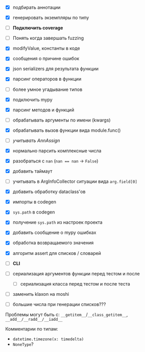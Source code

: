 - [x] подбирать аннотации
- [x] генерировать экземпляры по типу
- [ ] __Подключить coverage__
- [ ] Понять когда завершать fuzzing
- [x] modifyValue, константы в коде
- [x] сообщения о причине ошибок
- [x] json serializers для результата функции
- [x] парсинг операторов в функции
- [ ] более умное угадывание типов
- [x] подключить mypy
- [x] парсинг методов и функций
- [ ] обрабатывать аргументы по имени (kwargs)
- [x] обрабатывать вызов функции вида module.func()
- [ ] _учитывать AnnAssign_
- [x] нормально парсить комплексные числа
- [x] разобраться с `nan` (`nan == nan` -> `False`)
- [x] добавить таймаут
- [ ] учитывать в ArgInfoCollector ситуации вида `arg.field[0]`
- [x] добавить обработку dataclass'ов
- [x] импорты в codegen
- [x] `sys.path` в codegen
- [x] получение `sys.path` из настроек проекта
- [x] добавить сообщение о mypy ошибках
- [x] обработка возвращаемого значения
- [x] алгоритм assert для списков / словарей
- [ ] __CLI__
- [ ] сериализация аргументов функции перед тестом и после
    - [ ] сериализация класса перед тестом и после теста
- [ ] заменить klaxon на moshi
- [ ] большие числа при генерации списков???


Проблемы могут быть с: `__getitem__`/`__class_getitem__`,
`__add__/__radd__/__iadd__`

Комментарии по типам:
    
- `datetime.timezone(x: timedelta)`
- `NoneType`?
